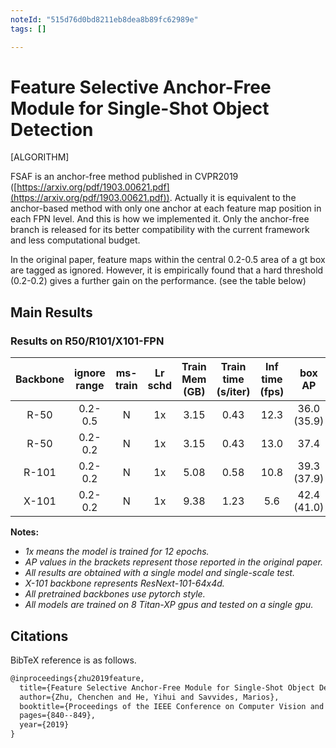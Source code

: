 ```yaml
---
noteId: "515d76d0bd8211eb8dea8b89fc62989e"
tags: []

---
```


# Feature Selective Anchor-Free Module for Single-Shot Object Detection

[ALGORITHM]

FSAF is an anchor-free method published in CVPR2019 ([https://arxiv.org/pdf/1903.00621.pdf](https://arxiv.org/pdf/1903.00621.pdf)).
Actually it is equivalent to the anchor-based method with only one anchor at each feature map position in each FPN level.
And this is how we implemented it.
Only the anchor-free branch is released for its better compatibility with the current framework and less computational budget.

In the original paper, feature maps within the central 0.2-0.5 area of a gt box are tagged as ignored. However,
it is empirically found that a hard threshold (0.2-0.2) gives a further gain on the performance. (see the table below)

## Main Results

### Results on R50/R101/X101-FPN

| Backbone   |  ignore range | ms-train| Lr schd |Train Mem (GB)| Train time (s/iter) | Inf time (fps) | box AP | Config | Download |
|:----------:|  :-------:    |:-------:|:-------:|:------------:|:---------------:|:--------------:|:-------------:|:------:|:--------:|
| R-50       |   0.2-0.5     | N       | 1x      |    3.15      | 0.43            |    12.3        | 36.0 (35.9)   |  | [model](http://download.openmmlab.com/mmdetection/v2.0/fsaf/fsaf_pscale0.2_nscale0.5_r50_fpn_1x_coco/fsaf_pscale0.2_nscale0.5_r50_fpn_1x_coco_20200715-b555b0e0.pth) &#124; [log](http://download.openmmlab.com/mmdetection/v2.0/fsaf/fsaf_pscale0.2_nscale0.5_r50_fpn_1x_coco/fsaf_pscale0.2_nscale0.5_r50_fpn_1x_coco_20200715_094657.log.json)  |
| R-50       |   0.2-0.2     | N       | 1x      |    3.15      | 0.43            |    13.0        | 37.4          | [config](https://github.com/open-mmlab/mmdetection/tree/master/configs/fsaf/fsaf_r50_fpn_1x_coco.py) | [model](http://download.openmmlab.com/mmdetection/v2.0/fsaf/fsaf_r50_fpn_1x_coco/fsaf_r50_fpn_1x_coco-94ccc51f.pth) &#124; [log](http://download.openmmlab.com/mmdetection/v2.0/fsaf/fsaf_r50_fpn_1x_coco/fsaf_r50_fpn_1x_coco_20200428_072327.log.json)|
| R-101      |   0.2-0.2     | N       | 1x      |    5.08      | 0.58            |    10.8        | 39.3 (37.9)   | [config](https://github.com/open-mmlab/mmdetection/tree/master/configs/fsaf/fsaf_r101_fpn_1x_coco.py) | [model](http://download.openmmlab.com/mmdetection/v2.0/fsaf/fsaf_r101_fpn_1x_coco/fsaf_r101_fpn_1x_coco-9e71098f.pth) &#124; [log](http://download.openmmlab.com/mmdetection/v2.0/fsaf/fsaf_r101_fpn_1x_coco/fsaf_r101_fpn_1x_coco_20200428_160348.log.json)|
| X-101      |   0.2-0.2     | N       | 1x      |    9.38      | 1.23            |    5.6         | 42.4 (41.0)   | [config](https://github.com/open-mmlab/mmdetection/tree/master/configs/fsaf/fsaf_x101_64x4d_fpn_1x_coco.py) | [model](http://download.openmmlab.com/mmdetection/v2.0/fsaf/fsaf_x101_64x4d_fpn_1x_coco/fsaf_x101_64x4d_fpn_1x_coco-e3f6e6fd.pth) &#124; [log](http://download.openmmlab.com/mmdetection/v2.0/fsaf/fsaf_x101_64x4d_fpn_1x_coco/fsaf_x101_64x4d_fpn_1x_coco_20200428_160424.log.json)|

**Notes:**

- *1x means the model is trained for 12 epochs.*
- *AP values in the brackets represent those reported in the original paper.*
- *All results are obtained with a single model and single-scale test.*
- *X-101 backbone represents ResNext-101-64x4d.*
- *All pretrained backbones use pytorch style.*
- *All models are trained on 8 Titan-XP gpus and tested on a single gpu.*

## Citations

BibTeX reference is as follows.

```latex
@inproceedings{zhu2019feature,
  title={Feature Selective Anchor-Free Module for Single-Shot Object Detection},
  author={Zhu, Chenchen and He, Yihui and Savvides, Marios},
  booktitle={Proceedings of the IEEE Conference on Computer Vision and Pattern Recognition},
  pages={840--849},
  year={2019}
}
```
